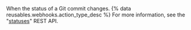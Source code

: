 When the status of a Git commit changes. {% data reusables.webhooks.action_type_desc %} For more information, see the "[statuses](/v3/repos/statuses/)" REST API.